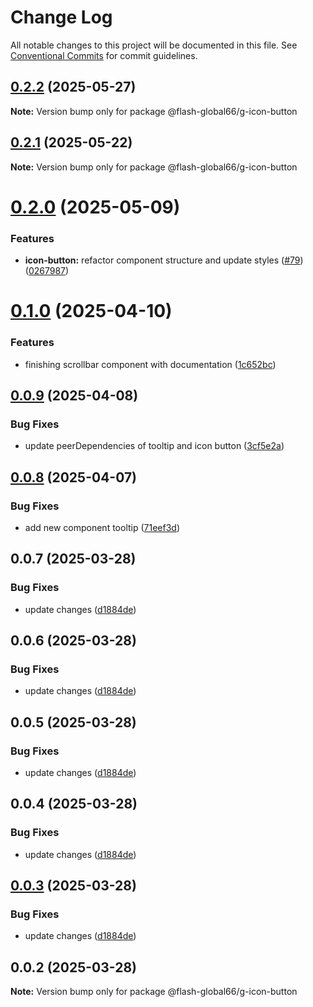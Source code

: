# Change Log

All notable changes to this project will be documented in this file.
See [Conventional Commits](https://conventionalcommits.org) for commit guidelines.

## [0.2.2](https://github.com/Flash-Global66/global-design-system/compare/@flash-global66/g-icon-button@0.2.1...@flash-global66/g-icon-button@0.2.2) (2025-05-27)

**Note:** Version bump only for package @flash-global66/g-icon-button





## [0.2.1](https://github.com/Flash-Global66/global-design-system/compare/@flash-global66/g-icon-button@0.2.0...@flash-global66/g-icon-button@0.2.1) (2025-05-22)

**Note:** Version bump only for package @flash-global66/g-icon-button





# [0.2.0](https://github.com/Flash-Global66/global-design-system/compare/@flash-global66/g-icon-button@0.1.0...@flash-global66/g-icon-button@0.2.0) (2025-05-09)


### Features

* **icon-button:** refactor component structure and update styles ([#79](https://github.com/Flash-Global66/global-design-system/issues/79)) ([0267987](https://github.com/Flash-Global66/global-design-system/commit/0267987f5405fe373a9e64a0c14761548bce81ec))





# [0.1.0](https://github.com/Flash-Global66/global-design-system/compare/@flash-global66/g-icon-button@0.0.9...@flash-global66/g-icon-button@0.1.0) (2025-04-10)


### Features

* finishing scrollbar component with documentation ([1c652bc](https://github.com/Flash-Global66/global-design-system/commit/1c652bc4d40204a832e66caf41bd64beaca02105))





## [0.0.9](https://github.com/Flash-Global66/global-design-system/compare/@flash-global66/g-icon-button@0.0.8...@flash-global66/g-icon-button@0.0.9) (2025-04-08)


### Bug Fixes

* update peerDependencies of tooltip and icon button ([3cf5e2a](https://github.com/Flash-Global66/global-design-system/commit/3cf5e2aecb498daea18bceeddc059186a972a4f5))





## [0.0.8](https://github.com/Flash-Global66/global-design-system/compare/@flash-global66/g-icon-button@0.0.7...@flash-global66/g-icon-button@0.0.8) (2025-04-07)


### Bug Fixes

* add new component tooltip ([71eef3d](https://github.com/Flash-Global66/global-design-system/commit/71eef3d44a7de1a2c52f8e6baddbdf9c8f189d2b))





## 0.0.7 (2025-03-28)


### Bug Fixes

* update changes ([d1884de](https://github.com/Flash-Global66/global-design-system/commit/d1884de11e4e9522c2d6912d932122a75aabf9e7))





## 0.0.6 (2025-03-28)


### Bug Fixes

* update changes ([d1884de](https://github.com/Flash-Global66/global-design-system/commit/d1884de11e4e9522c2d6912d932122a75aabf9e7))





## 0.0.5 (2025-03-28)


### Bug Fixes

* update changes ([d1884de](https://github.com/Flash-Global66/global-design-system/commit/d1884de11e4e9522c2d6912d932122a75aabf9e7))





## 0.0.4 (2025-03-28)


### Bug Fixes

* update changes ([d1884de](https://github.com/Flash-Global66/global-design-system/commit/d1884de11e4e9522c2d6912d932122a75aabf9e7))





## [0.0.3](https://github.com/Flash-Global66/global-design-system/compare/@flash-global66/g-icon-button@0.0.2...@flash-global66/g-icon-button@0.0.3) (2025-03-28)


### Bug Fixes

* update changes ([d1884de](https://github.com/Flash-Global66/global-design-system/commit/d1884de11e4e9522c2d6912d932122a75aabf9e7))





## 0.0.2 (2025-03-28)

**Note:** Version bump only for package @flash-global66/g-icon-button
